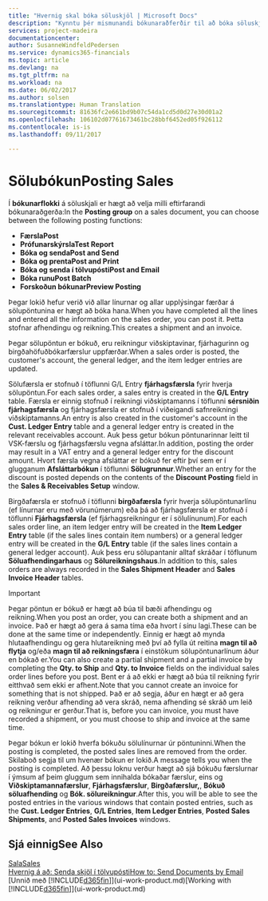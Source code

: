 ```yaml
---
title: "Hvernig skal bóka söluskjöl | Microsoft Docs"
description: "Kynntu þér mismunandi bókunaraðferðir til að bóka söluskjöl."
services: project-madeira
documentationcenter: 
author: SusanneWindfeldPedersen
ms.service: dynamics365-financials
ms.topic: article
ms.devlang: na
ms.tgt_pltfrm: na
ms.workload: na
ms.date: 06/02/2017
ms.author: solsen
ms.translationtype: Human Translation
ms.sourcegitcommit: 81636fc2e661bd9b07c54da1cd5d0d27e30d01a2
ms.openlocfilehash: 106102d07761673461bc28bbf6452ed05f926112
ms.contentlocale: is-is
ms.lasthandoff: 09/11/2017

---
```

# <a name="posting-sales"></a><span data-ttu-id="d7f64-103">Sölubókun</span><span class="sxs-lookup"><span data-stu-id="d7f64-103">Posting Sales</span></span>
<span data-ttu-id="d7f64-104">Í **bókunarflokki** á söluskjali er hægt að velja milli eftirfarandi bókunaraðgerða:</span><span class="sxs-lookup"><span data-stu-id="d7f64-104">In the **Posting group** on a sales document, you can choose between the following posting functions:</span></span>

* <span data-ttu-id="d7f64-105">**Færsla**</span><span class="sxs-lookup"><span data-stu-id="d7f64-105">**Post**</span></span>
* <span data-ttu-id="d7f64-106">**Prófunarskýrsla**</span><span class="sxs-lookup"><span data-stu-id="d7f64-106">**Test Report**</span></span>
* <span data-ttu-id="d7f64-107">**Bóka og senda**</span><span class="sxs-lookup"><span data-stu-id="d7f64-107">**Post and Send**</span></span>
* <span data-ttu-id="d7f64-108">**Bóka og prenta**</span><span class="sxs-lookup"><span data-stu-id="d7f64-108">**Post and Print**</span></span>
* <span data-ttu-id="d7f64-109">**Bóka og senda í tölvupósti**</span><span class="sxs-lookup"><span data-stu-id="d7f64-109">**Post and Email**</span></span>
* <span data-ttu-id="d7f64-110">**Bóka runu**</span><span class="sxs-lookup"><span data-stu-id="d7f64-110">**Post Batch**</span></span>
* <span data-ttu-id="d7f64-111">**Forskoðun bókunar**</span><span class="sxs-lookup"><span data-stu-id="d7f64-111">**Preview Posting**</span></span>

<span data-ttu-id="d7f64-112">Þegar lokið hefur verið við allar línurnar og allar upplýsingar færðar á sölupöntunina er hægt að bóka hana.</span><span class="sxs-lookup"><span data-stu-id="d7f64-112">When you have completed all the lines and entered all the information on the sales order, you can post it.</span></span> <span data-ttu-id="d7f64-113">Þetta stofnar afhendingu og reikning.</span><span class="sxs-lookup"><span data-stu-id="d7f64-113">This creates a shipment and an invoice.</span></span>

<span data-ttu-id="d7f64-114">Þegar sölupöntun er bókuð, eru reikningur viðskiptavinar, fjárhagurinn og birgðahöfuðbókarfærslur uppfærðar.</span><span class="sxs-lookup"><span data-stu-id="d7f64-114">When a sales order is posted, the customer's account, the general ledger, and the item ledger entries are updated.</span></span>

<span data-ttu-id="d7f64-115">Sölufærsla er stofnuð í töflunni G/L Entry **fjárhagsfærsla** fyrir hverja sölupöntun.</span><span class="sxs-lookup"><span data-stu-id="d7f64-115">For each sales order, a sales entry is created in the **G/L Entry** table.</span></span> <span data-ttu-id="d7f64-116">Færsla er einnig stofnuð í reikningi viðskiptamanns í töflunni **sérsniðin fjárhagsfærsla** og fjárhagsfærsla er stofnuð í viðeigandi safnreikningi viðskiptamanns.</span><span class="sxs-lookup"><span data-stu-id="d7f64-116">An entry is also created in the customer's account in the **Cust. Ledger Entry** table and a general ledger entry is created in the relevant receivables account.</span></span> <span data-ttu-id="d7f64-117">Auk þess getur bókun pöntunarinnar leitt til VSK-færslu og fjárhagsfærslu vegna afsláttar.</span><span class="sxs-lookup"><span data-stu-id="d7f64-117">In addition, posting the order may result in a VAT entry and a general ledger entry for the discount amount.</span></span> <span data-ttu-id="d7f64-118">Hvort færsla vegna afsláttar er bókuð fer eftir því sem er í glugganum **Afsláttarbókun** í töflunni **Sölugrunnur**.</span><span class="sxs-lookup"><span data-stu-id="d7f64-118">Whether an entry for the discount is posted depends on the contents of the **Discount Posting** field in the **Sales & Receivables Setup** window.</span></span>

<span data-ttu-id="d7f64-119">Birgðafærsla er stofnuð í töflunni **birgðafærsla** fyrir hverja sölupöntunarlínu (ef línurnar eru með vörunúmerum) eða þá að fjárhagsfærsla er stofnuð í töflunni **Fjárhagsfærsla** (ef fjárhagsreikningur er í sölulínunum).</span><span class="sxs-lookup"><span data-stu-id="d7f64-119">For each sales order line, an item ledger entry will be created in the **Item Ledger Entry** table (if the sales lines contain item numbers) or a general ledger entry will be created in the **G/L Entry** table (if the sales lines contain a general ledger account).</span></span> <span data-ttu-id="d7f64-120">Auk þess eru sölupantanir alltaf skráðar í töflunum **Söluafhendingarhaus** og **Sölureikningshaus**.</span><span class="sxs-lookup"><span data-stu-id="d7f64-120">In addition to this, sales orders are always recorded in the **Sales Shipment Header** and **Sales Invoice Header** tables.</span></span>

> [!IMPORTANT]  
>   <span data-ttu-id="d7f64-121">Þegar pöntun er bókuð er hægt að búa til bæði afhendingu og reikning.</span><span class="sxs-lookup"><span data-stu-id="d7f64-121">When you post an order, you can create both a shipment and an invoice.</span></span> <span data-ttu-id="d7f64-122">Það er hægt að gera á sama tíma eða hvort í sínu lagi.</span><span class="sxs-lookup"><span data-stu-id="d7f64-122">These can be done at the same time or independently.</span></span> <span data-ttu-id="d7f64-123">Einnig er hægt að mynda hlutaafhendingu og gera hlutareikning með því að fylla út reitina **magn til að flytja** og/eða **magn til að reikningsfæra** í einstökum sölupöntunarlínum áður en bókað er.</span><span class="sxs-lookup"><span data-stu-id="d7f64-123">You can also create a partial shipment and a partial invoice by completing the **Qty. to Ship** and **Qty. to Invoice** fields on the individual sales order lines before you post.</span></span> <span data-ttu-id="d7f64-124">Bent er á að ekki er hægt að búa til reikning fyrir eitthvað sem ekki er afhent.</span><span class="sxs-lookup"><span data-stu-id="d7f64-124">Note that you cannot create an invoice for something that is not shipped.</span></span> <span data-ttu-id="d7f64-125">Það er að segja, áður en hægt er að gera reikning verður afhending að vera skráð, nema afhending sé skráð um leið og reikningur er gerður.</span><span class="sxs-lookup"><span data-stu-id="d7f64-125">That is, before you can invoice, you must have recorded a shipment, or you must choose to ship and invoice at the same time.</span></span>

<span data-ttu-id="d7f64-126">Þegar bókun er lokið hverfa bókuðu sölulínurnar úr pöntuninni.</span><span class="sxs-lookup"><span data-stu-id="d7f64-126">When the posting is completed, the posted sales lines are removed from the order.</span></span> <span data-ttu-id="d7f64-127">Skilaboð segja til um hvenær bókun er lokið.</span><span class="sxs-lookup"><span data-stu-id="d7f64-127">A message tells you when the posting is completed.</span></span> <span data-ttu-id="d7f64-128">Að þessu loknu verður hægt að sjá bókuðu færslurnar í ýmsum af þeim gluggum sem innihalda bókaðar færslur, eins og **Viðskiptamannafærslur**, **Fjárhagsfærslur**, **Birgðafærslur,**, **Bókuð söluafhending** og **Bók. sölureikningur**.</span><span class="sxs-lookup"><span data-stu-id="d7f64-128">After this, you will be able to see the posted entries in the various windows that contain posted entries, such as the **Cust. Ledger Entries**, **G/L Entries**, **Item Ledger Entries**, **Posted Sales Shipments**, and **Posted Sales Invoices** windows.</span></span>

## <a name="see-also"></a><span data-ttu-id="d7f64-129">Sjá einnig</span><span class="sxs-lookup"><span data-stu-id="d7f64-129">See Also</span></span>
[<span data-ttu-id="d7f64-130">Sala</span><span class="sxs-lookup"><span data-stu-id="d7f64-130">Sales</span></span>](sales-manage-sales.md)  
[<span data-ttu-id="d7f64-131">Hvernig á að: Senda skjöl í tölvupósti</span><span class="sxs-lookup"><span data-stu-id="d7f64-131">How to: Send Documents by Email</span></span>](ui-how-send-documents-email.md)  
<span data-ttu-id="d7f64-132">[Unnið með [!INCLUDE[d365fin](includes/d365fin_md.md)]](ui-work-product.md)</span><span class="sxs-lookup"><span data-stu-id="d7f64-132">[Working with [!INCLUDE[d365fin](includes/d365fin_md.md)]](ui-work-product.md)</span></span>


